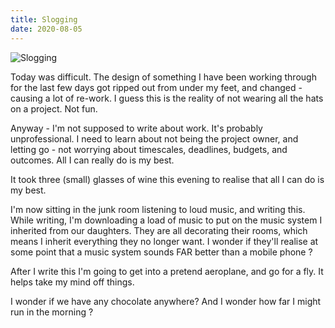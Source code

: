 ```yaml
---
title: Slogging
date: 2020-08-05
---
```


![Slogging](https://source.unsplash.com/X6cChncECA8/1600x900)

Today was difficult. The design of something I have been working through for the last few days got ripped out from under my feet, and changed - causing a lot of re-work. I guess this is the reality of not wearing all the hats on a project. Not fun.

Anyway - I'm not supposed to write about work. It's probably unprofessional. I need to learn about not being the project owner, and letting go - not worrying about timescales, deadlines, budgets, and outcomes. All I can really do is my best.

It took three (small) glasses of wine this evening to realise that all I can do is my best.

I'm now sitting in the junk room listening to loud music, and writing this. While writing, I'm downloading a load of music to put on the music system I inherited from our daughters. They are all decorating their rooms, which means I inherit everything they no longer want. I wonder if they'll realise at some point that a music system sounds FAR better than a mobile phone ?

After I write this I'm going to get into a pretend aeroplane, and go for a fly. It helps take my mind off things.

I wonder if we have any chocolate anywhere? And I wonder how far I might run in the morning ?
